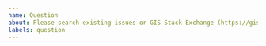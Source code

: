 ```yaml
---
name: Question
about: Please search existing issues or GIS Stack Exchange (https://gis.stackexchange.com/questions/tagged/geocube) to avoid creating duplicates
labels: question
---
```


<!--
Please search existing issues to avoid creating duplicates.
Please check if someone has already asked the same/similar question on GIS Stack Exchange https://gis.stackexchange.com/questions/tagged/geocube.

-->